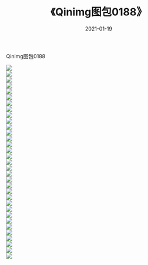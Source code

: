 ﻿---
layout: post
title:  《Qinimg图包0188》
date:   2021-01-19
img: http://imgx.orgx.ga/Qinimg图包/Qinimg图包0188/000.jpg
categories: [美女, 清纯, 唯美]
---

Qinimg图包0188

 ![](http://imgx.orgx.ga/Qinimg图包/Qinimg图包0188/001.jpg) <br>![](http://imgx.orgx.ga/Qinimg图包/Qinimg图包0188/002.jpg) <br>![](http://imgx.orgx.ga/Qinimg图包/Qinimg图包0188/003.jpg) <br>![](http://imgx.orgx.ga/Qinimg图包/Qinimg图包0188/004.jpg) <br>![](http://imgx.orgx.ga/Qinimg图包/Qinimg图包0188/005.jpg) <br>![](http://imgx.orgx.ga/Qinimg图包/Qinimg图包0188/006.jpg) <br>![](http://imgx.orgx.ga/Qinimg图包/Qinimg图包0188/007.jpg) <br>![](http://imgx.orgx.ga/Qinimg图包/Qinimg图包0188/008.jpg) <br>![](http://imgx.orgx.ga/Qinimg图包/Qinimg图包0188/009.jpg) <br>![](http://imgx.orgx.ga/Qinimg图包/Qinimg图包0188/010.jpg) <br>![](http://imgx.orgx.ga/Qinimg图包/Qinimg图包0188/011.jpg) <br>![](http://imgx.orgx.ga/Qinimg图包/Qinimg图包0188/012.jpg) <br>![](http://imgx.orgx.ga/Qinimg图包/Qinimg图包0188/013.jpg) <br>![](http://imgx.orgx.ga/Qinimg图包/Qinimg图包0188/014.jpg) <br>![](http://imgx.orgx.ga/Qinimg图包/Qinimg图包0188/015.jpg) <br>![](http://imgx.orgx.ga/Qinimg图包/Qinimg图包0188/016.jpg) <br>![](http://imgx.orgx.ga/Qinimg图包/Qinimg图包0188/017.jpg) <br>![](http://imgx.orgx.ga/Qinimg图包/Qinimg图包0188/018.jpg) <br>![](http://imgx.orgx.ga/Qinimg图包/Qinimg图包0188/019.jpg) <br>![](http://imgx.orgx.ga/Qinimg图包/Qinimg图包0188/020.jpg) <br>![](http://imgx.orgx.ga/Qinimg图包/Qinimg图包0188/021.jpg) <br>![](http://imgx.orgx.ga/Qinimg图包/Qinimg图包0188/022.jpg) <br>![](http://imgx.orgx.ga/Qinimg图包/Qinimg图包0188/023.jpg) <br>![](http://imgx.orgx.ga/Qinimg图包/Qinimg图包0188/024.jpg) <br>![](http://imgx.orgx.ga/Qinimg图包/Qinimg图包0188/025.jpg) <br>![](http://imgx.orgx.ga/Qinimg图包/Qinimg图包0188/026.jpg) <br>![](http://imgx.orgx.ga/Qinimg图包/Qinimg图包0188/027.jpg) <br>![](http://imgx.orgx.ga/Qinimg图包/Qinimg图包0188/028.jpg) <br>![](http://imgx.orgx.ga/Qinimg图包/Qinimg图包0188/029.jpg) <br>![](http://imgx.orgx.ga/Qinimg图包/Qinimg图包0188/030.jpg) <br>![](http://imgx.orgx.ga/Qinimg图包/Qinimg图包0188/031.jpg) <br>![](http://imgx.orgx.ga/Qinimg图包/Qinimg图包0188/032.jpg) <br>![](http://imgx.orgx.ga/Qinimg图包/Qinimg图包0188/033.jpg) <br>